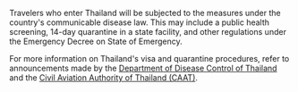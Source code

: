 Travelers who enter Thailand will be subjected to the measures under the country's communicable disease law. This may include a public health screening, 14-day quarantine in a state facility, and other regulations under the Emergency Decree on State of Emergency.

For more information on Thailand's visa and quarantine procedures, refer to announcements made by the [Department of Disease Control of Thailand](https://ddc.moph.go.th/viralpneumonia/eng/index.php) and the [Civil Aviation Authority of Thailand (CAAT)](https://www.caat.or.th/en/archives/50437).
